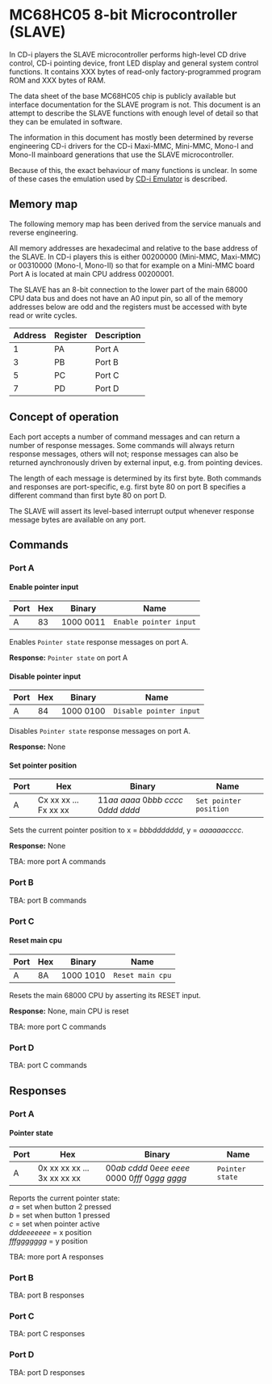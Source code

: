 # MC68HC05 8-bit Microcontroller (SLAVE)

In CD-i players the SLAVE microcontroller performs high-level CD drive control,
CD-i pointing device, front LED display and general system control functions. It
contains XXX bytes of read-only factory-programmed program ROM and XXX bytes of
RAM.

The data sheet of the base MC68HC05 chip is publicly available but interface
documentation for the SLAVE program is not. This document is an attempt to
describe the SLAVE functions with enough level of detail so that they can be
emulated in software.

The information in this document has mostly been determined by reverse
engineering CD-i drivers for the CD-i Maxi-MMC, Mini-MMC, Mono-I and Mono-II
mainboard generations that use the SLAVE microcontroller.

Because of this, the exact behaviour of many functions is unclear. In some
of these cases the emulation used by [CD-i Emulator] is described.

## Memory map

The following memory map has been derived from the service manuals and reverse
engineering.

All memory addresses are hexadecimal and relative to the base address of the
SLAVE. In CD-i players this is either 00200000 (Mini-MMC, Maxi-MMC) or 00310000
(Mono-I, Mono-II) so that for example on a Mini-MMC board Port A is located at
main CPU address 00200001.

The SLAVE has an 8-bit connection to the lower part of the main 68000 CPU data
bus and does not have an A0 input pin, so all of the memory addresses below are
odd and the registers must be accessed with byte read or write cycles.

Address | Register | Description
--- | --- | ---
1 | PA | Port A
3 | PB | Port B
5 | PC | Port C
7 | PD | Port D

## Concept of operation

Each port accepts a number of command messages and can return a number of
response messages. Some commands will always return response messages, others
will not; response messages can also be returned aynchronously driven by
external input, e.g. from pointing devices.

The length of each message is determined by its first byte. Both commands and
responses are port-specific, e.g. first byte 80 on port B specifies a different
command than first byte 80 on port D.

The SLAVE will assert its level-based interrupt output whenever response message
bytes are available on any port.

## Commands

### Port A

#### Enable pointer input
Port | Hex | Binary | Name
--- | --- | --- | ---
A | 83 | 1000 0011 | `Enable pointer input`

Enables `Pointer state` response messages on port A.

**Response:** `Pointer state` on port A

#### Disable pointer input
Port | Hex | Binary | Name
--- | --- | --- | ---
A | 84 | 1000 0100 | `Disable pointer input`

Disables `Pointer state` response messages on port A.

**Response:** None

#### Set pointer position
Port | Hex | Binary | Name
--- | --- | --- | ---
A | Cx xx xx ... Fx xx xx | 11*aa aaaa* 0*bbb cccc* 0*ddd dddd* | `Set pointer position`

Sets the current pointer position to x = *bbbddddddd*, y = *aaaaaacccc*.

**Response:** None

TBA: more port A commands

### Port B

TBA: port B commands

### Port C

#### Reset main cpu
Port | Hex | Binary | Name
--- | --- | --- | ---
A | 8A | 1000 1010 | `Reset main cpu`

Resets the main 68000 CPU by asserting its RESET input.

**Response:** None, main CPU is reset

TBA: more port C commands

### Port D

TBA: port C commands

## Responses

### Port A

#### Pointer state
Port | Hex | Binary | Name
--- | --- | --- | ---
A | 0x xx xx xx ... 3x xx xx xx | 00*ab cddd* 0*eee eeee* 0000 0*fff* 0*ggg gggg* | `Pointer state`

Reports the current pointer state: \
*a* = set when button 2 pressed \
*b* = set when button 1 pressed \
*c* = set when pointer active \
*dddeeeeeee* = x position \
*fffggggggg* = y position

TBA: more port A responses
 
### Port B

TBA: port B responses

### Port C

TBA: port C responses

### Port D

TBA: port D responses

[CD-i Emulator]: http://www.cdiemu.org/cdiemu/
